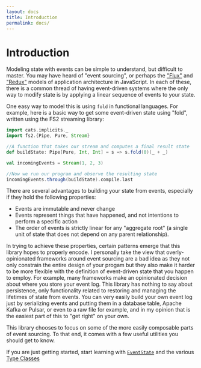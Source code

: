 ```yaml
---
layout: docs
title: Introduction
permalink: docs/
---
```

# Introduction
Modeling state with events can be simple to understand, but difficult to master.
You may have heard of "event sourcing", or perhaps the ["Flux"](https://facebook.github.io/flux/) and ["Redux"](https://redux.js.org/) models of application architecture in JavaScript.
In each of these, there is a common thread of having event-driven systems where the only way to modify state is by applying a linear sequence of events to your state.

One easy way to model this is using `fold` in functional languages.
For example, here is a basic way to get some event-driven state using "fold", written using the FS2 streaming library:

```scala mdoc:silent
import cats.implicits._
import fs2.{Pipe, Pure, Stream}

//A function that takes our stream and computes a final result state
def buildState: Pipe[Pure, Int, Int] = s => s.fold(0)(_ + _)

val incomingEvents = Stream(1, 2, 3)
```
```scala mdoc
//Now we run our program and observe the resulting state
incomingEvents.through(buildState).compile.last
```

There are several advantages to building your state from events, especially if they hold the following properties:
* Events are immutable and never change
* Events represent things that have happened, and not intentions to perform a specific action
* The order of events is strictly linear for any "aggregate root" (a single unit of state that does not depend on any parent relationship).

In trying to achieve these properties, certain patterns emerge that this library hopes to properly encode.
I personally take the view that overly-opinionated frameworks around event sourcing are a bad idea as they not only constrain the entire design of your progam but they also make it harder to be more flexible with the definition of event-driven state that you happen to employ.
For example, many frameworks make an opinionated decision about where you store your event log.
This library has nothing to say about persistence, only functionality related to restoring and managing the lifetimes of state from events.
You can very easily build your own event log just by serializing events and putting them in a database table, Apache Kafka or Pulsar, or even to a raw file for example, and in my opinion that is the easiest part of this to "get right" on your own.

This library chooses to focus on some of the more easily composable parts of event sourcing.
To that end, it comes with a few useful utilities you should get to know.

If you are just getting started, start learning with [`EventState`](eventstate.md) and the various [Type Classes](typeclasses.md)

